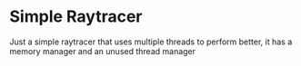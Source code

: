 # Simple Raytracer
 Just a simple raytracer that uses multiple threads to perform better, it has a memory manager and an unused thread manager
